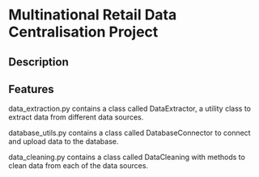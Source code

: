 # Multinational Retail Data Centralisation Project

## Description

## Features

data_extraction.py contains a class called DataExtractor, a utility class to extract data from different data sources.

database_utils.py contains a class called DatabaseConnector to connect and upload data to the database.

data_cleaning.py contains a class called DataCleaning with methods to clean data from each of the data sources.





